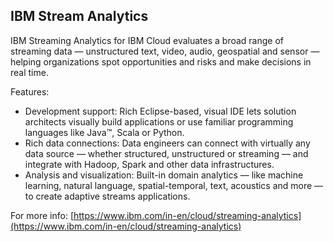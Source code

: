 ## IBM Stream Analytics

IBM Streaming Analytics for IBM Cloud evaluates a broad range of streaming data — unstructured text, video, audio, geospatial and sensor — helping organizations spot opportunities and risks and make decisions in real time.

Features:
- Development support: Rich Eclipse-based, visual IDE lets solution architects visually build applications or use familiar programming languages like Java™, Scala or Python.
- Rich data connections: Data engineers can connect with virtually any data source — whether structured, unstructured or streaming — and integrate with Hadoop, Spark and other data infrastructures.
- Analysis and visualization: Built-in domain analytics — like machine learning, natural language, spatial-temporal, text, acoustics and more — to create adaptive streams applications.


For more info: [https://www.ibm.com/in-en/cloud/streaming-analytics](https://www.ibm.com/in-en/cloud/streaming-analytics)
